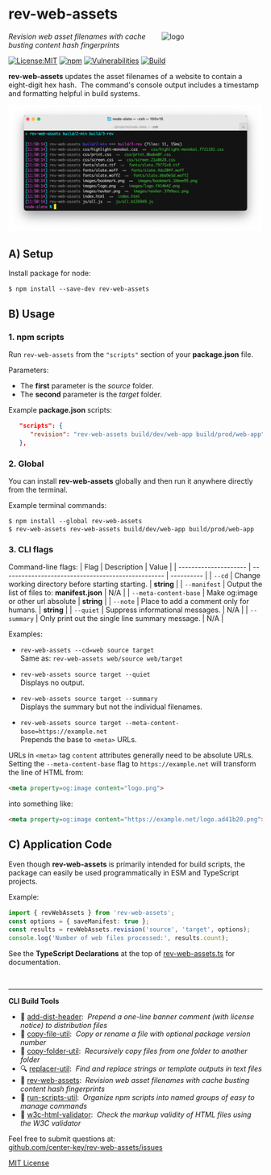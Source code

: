 # rev-web-assets
<img src=https://centerkey.com/graphics/center-key-logo.svg align=right width=200 alt=logo>

_Revision web asset filenames with cache busting content hash fingerprints_

[![License:MIT](https://img.shields.io/badge/License-MIT-blue.svg)](https://github.com/center-key/rev-web-assets/blob/main/LICENSE.txt)
[![npm](https://img.shields.io/npm/v/rev-web-assets.svg)](https://www.npmjs.com/package/rev-web-assets)
[![Vulnerabilities](https://snyk.io/test/github/center-key/rev-web-assets/badge.svg)](https://snyk.io/test/github/center-key/rev-web-assets)
[![Build](https://github.com/center-key/rev-web-assets/workflows/build/badge.svg)](https://github.com/center-key/rev-web-assets/actions/workflows/run-spec-on-push.yaml)

**rev-web-assets** updates the asset filenames of a website to contain a eight-digit hex hash.&nbsp;
The command's console output includes a timestamp and formatting helpful in build systems.

<img src=https://raw.githubusercontent.com/center-key/rev-web-assets/main/screenshot.png
width=800 alt=screenshot>

## A) Setup
Install package for node:
```shell
$ npm install --save-dev rev-web-assets
```

## B) Usage
### 1. npm scripts
Run `rev-web-assets` from the `"scripts"` section of your **package.json** file.

Parameters:
* The **first** parameter is the *source* folder.
* The **second** parameter is the *target* folder.

Example **package.json** scripts:
```json
   "scripts": {
      "revision": "rev-web-assets build/dev/web-app build/prod/web-app"
   },
```

### 2. Global
You can install **rev-web-assets** globally and then run it anywhere directly from the terminal.

Example terminal commands:
```shell
$ npm install --global rev-web-assets
$ rev-web-assets rev-web-assets build/dev/web-app build/prod/web-app
```

### 3. CLI flags
Command-line flags:
| Flag                  | Description                                        | Value      |
| --------------------- | -------------------------------------------------- | ---------- |
| `--cd`                | Change working directory before starting starting. | **string** |
| `--manifest`          | Output the list of files to: **manifest.json**     | N/A        |
| `--meta-content-base` | Make og:image or other url absolute                | **string** |
| `--note`              | Place to add a comment only for humans.            | **string** |
| `--quiet`             | Suppress informational messages.                   | N/A        |
| `--summary`           | Only print out the single line summary message.    | N/A        |

Examples:
   - `rev-web-assets --cd=web source target`<br>
   Same as: `rev-web-assets web/source web/target`

   - `rev-web-assets source target --quiet`<br>
   Displays no output.

   - `rev-web-assets source target --summary`<br>
   Displays the summary but not the individual filenames.

   - `rev-web-assets source target --meta-content-base=https://example.net`<br>
   Prepends the base to `<meta>` URLs.

URLs in `<meta>` tag `content` attributes generally need to be absolute URLs.&nbsp;
Setting the `--meta-content-base` flag to `https://example.net` will transform the line of HTML from:
```html
<meta property=og:image content="logo.png">
```
into something like:
```html
<meta property=og:image content="https://example.net/logo.ad41b20.png">
```

## C) Application Code
Even though **rev-web-assets** is primarily intended for build scripts, the package can easily be used programmatically in ESM and TypeScript projects.

Example:
``` typescript
import { revWebAssets } from 'rev-web-assets';
const options = { saveManifest: true };
const results = revWebAssets.revision('source', 'target', options);
console.log('Number of web files processed:', results.count);
```

See the **TypeScript Declarations** at the top of [rev-web-assets.ts](rev-web-assets.ts) for documentation.

<br>

---
**CLI Build Tools**
   - 🎋 [add-dist-header](https://github.com/center-key/add-dist-header):&nbsp; _Prepend a one-line banner comment (with license notice) to distribution files_
   - 📄 [copy-file-util](https://github.com/center-key/copy-file-util):&nbsp; _Copy or rename a file with optional package version number_
   - 📂 [copy-folder-util](https://github.com/center-key/copy-folder-util):&nbsp; _Recursively copy files from one folder to another folder_
   - 🔍 [replacer-util](https://github.com/center-key/replacer-util):&nbsp; _Find and replace strings or template outputs in text files_
   - 🔢 [rev-web-assets](https://github.com/center-key/rev-web-assets):&nbsp; _Revision web asset filenames with cache busting content hash fingerprints_
   - 🚆 [run-scripts-util](https://github.com/center-key/run-scripts-util):&nbsp; _Organize npm scripts into named groups of easy to manage commands_
   - 🚦 [w3c-html-validator](https://github.com/center-key/w3c-html-validator):&nbsp; _Check the markup validity of HTML files using the W3C validator_

Feel free to submit questions at:<br>
[github.com/center-key/rev-web-assets/issues](https://github.com/center-key/rev-web-assets/issues)

[MIT License](LICENSE.txt)
